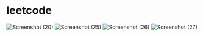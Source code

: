 # leetcode
![Screenshot (20)](https://github.com/kamat-trupti/leetcode/assets/157106635/86e16a04-c709-428d-b7a3-3715d4371507)
![Screenshot (25)](https://github.com/kamat-trupti/leetcode/assets/157106635/1093b947-b6e9-4b0a-a2a1-90862663f09c)
![Screenshot (26)](https://github.com/kamat-trupti/leetcode/assets/157106635/7c964177-1a96-42ae-bb3f-9d28941ea3ca)
![Screenshot (27)](https://github.com/kamat-trupti/leetcode/assets/157106635/9600e569-bafb-4687-9ad1-fc4017332e68)

